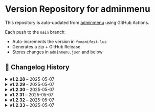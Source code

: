 # Version Repository for adminmenu

This repository is auto-updated from [adminmenu](https://github.com/jumalley/adminmenu) using GitHub Actions.

Each push to the `main` branch:
- Auto-increments the version in `fxmanifest.lua`
- Generates a zip + GitHub Release
- Stores changes in `adminmenu.json` and below

## 📌 Changelog History

<details>
<summary><strong>v1.2.28</strong> – 2025-05-07</summary>

**Changed Files:**


</details>

<details>
<summary><strong>v1.2.29</strong> – 2025-05-07</summary>

**Changed Files:**


</details>

<details>
<summary><strong>v1.2.30</strong> – 2025-05-07</summary>

**Changed Files:**


</details>

<details>
<summary><strong>v1.2.31</strong> – 2025-05-07</summary>

**Changed Files:**


</details>

<details>
<summary><strong>v1.2.32</strong> – 2025-05-07</summary>

**Changed Files:**


</details>

<details>
<summary><strong>v1.2.33</strong> – 2025-05-07</summary>

**Changed Files:**


</details>
